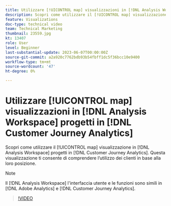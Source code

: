 ```yaml
---
title: Utilizzare [!UICONTROL map] visualizzazioni in [!DNL Analysis Workspace] progetti
description: Scopri come utilizzare il [!UICONTROL map] visualizzazione in [!DNL Analysis Workspace] progetti in [!DNL Customer Journey Analytics].
feature: Visualizations
doc-type: technical video
team: Technical Marketing
thumbnail: 23559.jpg
kt: 13407
role: User
level: Beginner
last-substantial-update: 2023-06-07T00:00:00Z
source-git-commit: a2a920c7762bdb93b54fbff1dc5f36bcc10e9400
workflow-type: tm+mt
source-wordcount: '47'
ht-degree: 0%

---
```


# Utilizzare [!UICONTROL map] visualizzazioni in [!DNL Analysis Workspace] progetti in [!DNL Customer Journey Analytics]

Scopri come utilizzare il [!UICONTROL map] visualizzazione in [!DNL Analysis Workspace] progetti in [!DNL Customer Journey Analytics]. Questa visualizzazione ti consente di comprendere l’utilizzo dei clienti in base alla loro posizione.

>[!NOTE]
>
>Il [!DNL Analysis Workspace] l&#39;interfaccia utente e le funzioni sono simili in [!DNL Adobe Analytics] e [!DNL Customer Journey Analytics].

>[!VIDEO](https://video.tv.adobe.com/v/23559/?quality=12&learn=on)
